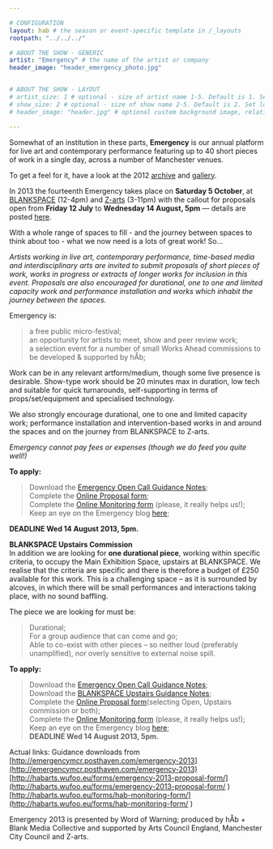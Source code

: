 ```yaml
---

# CONFIGURATION
layout: hab # the season or event-specific template in /_layouts
rootpath: "../../../"

# ABOUT THE SHOW - GENERIC
artist: "Emergency" # the name of the artist or company
header_image: "header_emergency_photo.jpg"   


# ABOUT THE SHOW - LAYOUT
# artist_size: 1 # optional - size of artist name 1-5. Default is 1. Set longer names to lower values
# show_size: 2 # optional - size of show name 2-5. Default is 2. Set longer names to lower values
# header_image: "header.jpg" # optional custom background image, relative to current page

---
```

    
Somewhat of an institution in these parts, **Emergency** is our annual platform for live art and contemporary performance featuring up to 40 short pieces of work in a single day, across a number of Manchester venues.     
     
To get a feel for it, have a look at the 2012 [archive](/archive/2012-emergency) and [gallery](/galleries/2012-emergency).    

In 2013 the fourteenth Emergency takes place on **Saturday 5 October**, at [BLANKSPACE](http://blankmediacollective.org/about-us/) (12-4pm) and [Z-arts](http://www.z-arts.org) (3-11pm) with the callout for proposals open from **Friday 12 July** to **Wednesday 14 August, 5pm** — details are posted [here](http://emergencymcr.posthaven.com).    

With a whole range of spaces to fill - and the journey between spaces to think about too - what we now need is a lots of great work! So...    

*Artists working in live art, contemporary performance, time-based media and interdisciplinary arts are invited to submit proposals of short pieces of work, works in progress or extracts of longer works for inclusion in this event. Proposals are also encouraged for durational, one to one and limited capacity work and performance installation and works which inhabit the journey between the spaces.*    

Emergency is:    
>a free public micro-festival;   
>an opportunity for artists to meet, show and peer review work;      
>a selection event for a number of small Works Ahead commissions to be developed & supported by hÅb;    
    
Work can be in any relevant artform/medium, though some live presence is desirable. Show-type work should be 20 minutes max in duration, low tech and suitable for quick turnarounds, self-supporting in terms of props/set/equipment and specialised technology.    

We also strongly encourage durational, one to one and limited capacity work; performance installation and intervention-based works in and around the spaces and on the journey from BLANKSPACE to Z-arts.    

*Emergency cannot pay fees or expenses (though we do feed you quite well!)*   

**To apply:**    
>Download the [Emergency Open Call Guidance Notes](https://phaven-prod.s3.amazonaws.com/files/document_part/asset/960190/Ur-uVyWt5GfbNBnn9WDEQ0dRcLw/Emergency_2013_info.docx);     
>Complete the [Online Proposal form](http://habarts.wufoo.eu/forms/emergency-2013-proposal-form/);    
>Complete the [Online Monitoring form](http://habarts.wufoo.eu/forms/hab-monitoring-form/) (please, it really helps us!);       
>Keep an eye on the Emergency blog [here](http://emergencymcr.posthaven.com/emergency-2013);    

**DEADLINE Wed 14 August 2013, 5pm.**   
 
**BLANKSPACE Upstairs Commission**  
In addition we are looking for **one durational piece**, working within specific criteria, to occupy the Main Exhibition Space, upstairs at BLANKSPACE. We realise that the criteria are specific and there is therefore a budget of £250 available for this work. This is a challenging space – as it is surrounded by alcoves, in which there will be small performances and interactions taking place, with no sound baffling.    

The piece we are looking for must be:   
>Durational;    
>For a group audience that can come and go;    
>Able to co-exist with other pieces – so neither loud (preferably unamplified), nor overly sensitive to external noise spill.   

**To apply:**    
>Download the [Emergency Open Call Guidance Notes](https://phaven-prod.s3.amazonaws.com/files/document_part/asset/960190/Ur-uVyWt5GfbNBnn9WDEQ0dRcLw/Emergency_2013_info.docx);     
>Download the [BLANKSPACE Upstairs Guidance Notes](https://phaven-prod.s3.amazonaws.com/files/document_part/asset/960191/L3O9iGWZ3s9ECJMTAsA_3ZVS9Fc/Emergency_2013_BLANK_upstairs_notes.docx);       
>Complete the [Online Proposal form](http://habarts.wufoo.eu/forms/emergency-2013-proposal-form/)(selecting Open, Upstairs commission or both);   
>Complete the [Online Monitoring form](http://habarts.wufoo.eu/forms/hab-monitoring-form/) (please, it really helps us!);    
>Keep an eye on the Emergency blog [here](http://emergencymcr.posthaven.com/emergency-2013);    
**DEADLINE Wed 14 August 2013, 5pm.**     

Actual links:
Guidance downloads from [http://emergencymcr.posthaven.com/emergency-2013](http://emergencymcr.posthaven.com/emergency-2013)
[http://habarts.wufoo.eu/forms/emergency-2013-proposal-form/](http://habarts.wufoo.eu/forms/emergency-2013-proposal-form/ )     
[http://habarts.wufoo.eu/forms/hab-monitoring-form/](http://habarts.wufoo.eu/forms/hab-monitoring-form/  )    

Emergency 2013 is presented by Word of Warning; produced by hÅb + Blank Media Collective and supported by Arts Council England, Manchester City Council and Z-arts.    

     
    
